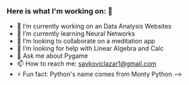 ### Here is what I'm working on: 👋

- 🔭 I’m currently working on an Data Analysis Websites
- 🌱 I’m currently learning Neural Networks
- 👯 I’m looking to collaborate on a meditation app
- 🤔 I’m looking for help with Linear Algebra and Calc
- 💬 Ask me about Pygame
- 📫 How to reach me: savkoviclazar1@gmail.com
- ⚡ Fun fact: Python's name comes from Monty Python
-->
